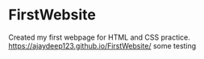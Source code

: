# FirstWebsite
Created my first webpage for HTML and CSS practice.
https://ajaydeep123.github.io/FirstWebsite/
some testing
